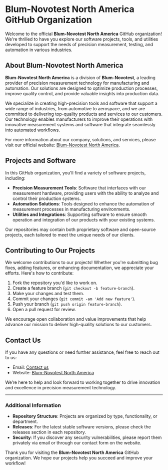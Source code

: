# Blum-Novotest North America GitHub Organization

Welcome to the official **Blum-Novotest North America** GitHub organization! We're thrilled to have you explore our software projects, tools, and utilities developed to support the needs of precision measurement, testing, and automation in various industries.

## About Blum-Novotest North America

**Blum-Novotest North America** is a division of **Blum-Novotest**, a leading provider of precision measurement technology for manufacturing and automation. Our solutions are designed to optimize production processes, improve quality control, and provide valuable insights into production data.

We specialize in creating high-precision tools and software that support a wide range of industries, from automotive to aerospace, and we are committed to delivering top-quality products and services to our customers. Our technology enables manufacturers to improve their operations with innovative measurement systems and software that integrate seamlessly into automated workflows.

For more information about our company, solutions, and services, please visit our official website: [Blum-Novotest North America](https://www.blum-novotest.com/us/).

## Projects and Software

In this GitHub organization, you'll find a variety of software projects, including:

- **Precision Measurement Tools**: Software that interfaces with our measurement hardware, providing users with the ability to analyze and control their production systems.
- **Automation Solutions**: Tools designed to enhance the automation of measurement processes in manufacturing environments.
- **Utilities and Integrations**: Supporting software to ensure smooth operation and integration of our products with your existing systems.

Our repositories may contain both proprietary software and open-source projects, each tailored to meet the unique needs of our clients.

## Contributing to Our Projects

We welcome contributions to our projects! Whether you're submitting bug fixes, adding features, or enhancing documentation, we appreciate your efforts. Here's how to contribute:

1. Fork the repository you'd like to work on.
2. Create a feature branch (`git checkout -b feature-branch`).
3. Make your changes and test them.
4. Commit your changes (`git commit -am 'Add new feature'`).
5. Push your branch (`git push origin feature-branch`).
6. Open a pull request for review.

We encourage open collaboration and value improvements that help advance our mission to deliver high-quality solutions to our customers.

## Contact Us

If you have any questions or need further assistance, feel free to reach out to us:

- Email: [Contact us](mailto:engineering@blum-novotest.com)
- Website: [Blum-Novotest North America](https://www.blum-novotest.com/us/)

We’re here to help and look forward to working together to drive innovation and excellence in precision measurement technology.

---

### Additional Information

- **Repository Structure**: Projects are organized by type, functionality, or department.
- **Releases**: For the latest stable software versions, please check the releases section in each repository.
- **Security**: If you discover any security vulnerabilities, please report them privately via email or through our contact form on the website.

Thank you for visiting the **Blum-Novotest North America** GitHub organization. We hope our projects help you succeed and improve your workflow!
